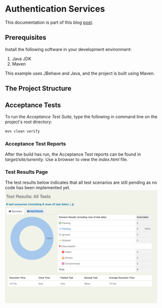# Authentication Services
This documentation is part of this blog [post]().

## Prerequisites
Install the following software in your development environment:
1. Java JDK
2. Maven  

This example uses JBehave and Java, and the project is built using Maven.

## The Project Structure

## Acceptance Tests
To run the _Acceptance Test Suite_, type the following in command line on the project's root directory:
```bash
mvn clean verify
```

### Acceptance Test Reports
After the build has run, the Acceptance Test reports can be found in _target/site/serenity_. Use a browser to view the _index.html_ file.

### Test Results Page
The test results below indicates that all test scenarios are still pending as no code has been implemented yet.
![Test Results Page](src/test/resources/images/test-results.png)